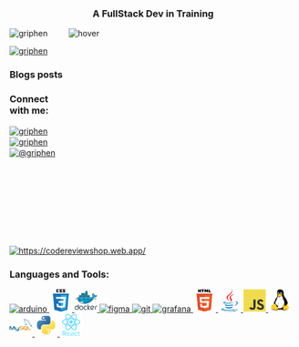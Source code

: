

<!--
\
### Hi there 👋 
**/griphen** is a ✨ _special_ ✨ repository because its `README.md` (this file) appears on your GitHub profile.

Here are some ideas to get you started:

- 🔭 I’m currently working on ...
- 🌱 I’m currently learning ...
- 👯 I’m looking to collaborate on ...
- 🤔 I’m looking for help with ...
- 💬 Ask me about ...
- 📫 How to reach me: ...
- 😄 Pronouns: ...
- ⚡ Fun fact: ...
-->


<!--

# 👋 Hello, World! My name's griphen 👨‍💻

Welcome to my coding universe! ✨ I'm a passionate developer, adventurer, and eternal learner. Dive into my repository galaxy and join me on this epic coding journey.

## 🚀 Featured Repositories

### 1. [Project A: Interstellar Explorer](link-to-project-a)
🌌 Embark on a cosmic adventure with my groundbreaking space exploration project. Discover new galaxies, tame black holes, and contribute to the code constellation.

### 2. [Project B: Quantum Code Dynamics](link-to-project-b)
⚛️ Delve into the quantum realm of code dynamics. We're breaking the barriers between classical and quantum computing. Brace yourself for a mind-bending experience!

## 📚 Latest Blog Posts

- [Unveiling the Secrets of the Coding Cosmos](link-to-blog-post)
- [Journey into the Quantum Frontier](link-to-another-blog-post)

## 🌟 Let's Connect

- 💬 Drop me a message, let's chat about the mysteries of the code universe.
- 📫 Reach out via [email](mailto:your.email@example.com).
- 🐦 Follow me on [Twitter](https://twitter.com/yourTwitterHandle).

## 🤖 Fun Facts About Me

- 👾 I once coded an AI bot to challenge me at chess – and lost!
- 🎸 I enjoy coding to the rhythm of electronic beats.
- 🚴‍♂️ When not coding, you'll find me exploring new trails on my mountain bike.

Join me in this cosmic coding odyssey! 🚀✨

-->





<!--<h1 align="center">Hi 👋, My Name's GRiphen </h1>-->
<h3 align="center">A FullStack Dev in Training</h3>

<img align="right" alt="hover" width="400" height="380" src="https://user-images.githubusercontent.com/74038190/219923809-b86dc415-a0c2-4a38-bc88-ad6cf06395a8.gif">


<!--
<meta http-equiv="content-type" content="text/html; charset=utf-8"><img src="https://images.squarespace-cdn.com/content/v1/5769fc401b631bab1addb2ab/1541580611624-TE64QGKRJG8SWAIUS7NS/ke17ZwdGBToddI8pDm48kPoswlzjSVMM-SxOp7CV59BZw-zPPgdn4jUwVcJE1ZvWQUxwkmyExglNqGp0IvTJZamWLI2zvYWH8K3-s_4yszcp2ryTI0HqTOaaUohrI8PI6FXy8c9PWtBlqAVlUS5izpdcIXDZqDYvprRqZ29Pw0o/coding-freak.gif" jsaction="VQAsE" class="sFlh5c pT0Scc iPVvYb" style="max-width: 400px; height: 427px; align: right; margin: 0px; width: 569px;" alt="GitHub - rudrabarad/Gifs: Collection of some Coding ..." jsname="kn3ccd">
-->

<p align="left"> <img src="https://komarev.com/ghpvc/?username=griphen&label=Profile%20views&color=0e75b6&style=flat" alt="griphen" /> </p>

<!--
<p align="left"> <a href="https://github.com/ryo-ma/github-profile-trophy"><img src="https://github-profile-trophy.vercel.app/?username=griphen" alt="griphen" /></a> </p> 
-->

<p align="left"> <a href="https://twitter.com/griphen" target="blank"><img src="https://img.shields.io/twitter/follow/griphen?logo=twitter&style=for-the-badge" alt="griphen" /></a> </p>

### Blogs posts
<!-- BLOG-POST-LIST:START -->
<!-- BLOG-POST-LIST:END -->

<h3 align="left">Connect with me:</h3>
<p align="left">
<a href="https://dev.to/griphen" target="blank"><img align="center" src="https://raw.githubusercontent.com/rahuldkjain/github-profile-readme-generator/master/src/images/icons/Social/devto.svg" alt="griphen" height="30" width="40" /></a>
<a href="https://twitter.com/griphen" target="blank"><img align="center" src="https://raw.githubusercontent.com/rahuldkjain/github-profile-readme-generator/master/src/images/icons/Social/twitter.svg" alt="griphen" height="30" width="40" /></a>
<a href="https://medium.com/@griphen" target="blank"><img align="center" src="https://raw.githubusercontent.com/rahuldkjain/github-profile-readme-generator/master/src/images/icons/Social/medium.svg" alt="@griphen" height="30" width="40" /></a>
<a href="/https://codereviewshop.web.app/" target="blank"><img align="center" src="https://raw.githubusercontent.com/rahuldkjain/github-profile-readme-generator/master/src/images/icons/Social/rss.svg" alt="https://codereviewshop.web.app/" height="30" width="40" /></a>
</p>

<h3 align="left">Languages and Tools:</h3>
<p align="left"> <a href="https://www.arduino.cc/" target="_blank" rel="noreferrer"> <img src="https://cdn.worldvectorlogo.com/logos/arduino-1.svg" alt="arduino" width="40" height="40"/> </a> <a href="https://www.w3schools.com/css/" target="_blank" rel="noreferrer"> <img src="https://raw.githubusercontent.com/devicons/devicon/master/icons/css3/css3-original-wordmark.svg" alt="css3" width="40" height="40"/> </a> <a href="https://www.docker.com/" target="_blank" rel="noreferrer"> <img src="https://raw.githubusercontent.com/devicons/devicon/master/icons/docker/docker-original-wordmark.svg" alt="docker" width="40" height="40"/> </a> <a href="https://www.figma.com/" target="_blank" rel="noreferrer"> <img src="https://www.vectorlogo.zone/logos/figma/figma-icon.svg" alt="figma" width="40" height="40"/> </a> <a href="https://git-scm.com/" target="_blank" rel="noreferrer"> <img src="https://www.vectorlogo.zone/logos/git-scm/git-scm-icon.svg" alt="git" width="40" height="40"/> </a> <a href="https://grafana.com" target="_blank" rel="noreferrer"> <img src="https://www.vectorlogo.zone/logos/grafana/grafana-icon.svg" alt="grafana" width="40" height="40"/> </a> <a href="https://www.w3.org/html/" target="_blank" rel="noreferrer"> <img src="https://raw.githubusercontent.com/devicons/devicon/master/icons/html5/html5-original-wordmark.svg" alt="html5" width="40" height="40"/> </a> <a href="https://www.java.com" target="_blank" rel="noreferrer"> <img src="https://raw.githubusercontent.com/devicons/devicon/master/icons/java/java-original.svg" alt="java" width="40" height="40"/> </a> <a href="https://developer.mozilla.org/en-US/docs/Web/JavaScript" target="_blank" rel="noreferrer"> <img src="https://raw.githubusercontent.com/devicons/devicon/master/icons/javascript/javascript-original.svg" alt="javascript" width="40" height="40"/> </a> <a href="https://www.linux.org/" target="_blank" rel="noreferrer"> <img src="https://raw.githubusercontent.com/devicons/devicon/master/icons/linux/linux-original.svg" alt="linux" width="40" height="40"/> </a> <a href="https://www.mysql.com/" target="_blank" rel="noreferrer"> <img src="https://raw.githubusercontent.com/devicons/devicon/master/icons/mysql/mysql-original-wordmark.svg" alt="mysql" width="40" height="40"/> </a> <a href="https://www.python.org" target="_blank" rel="noreferrer"> <img src="https://raw.githubusercontent.com/devicons/devicon/master/icons/python/python-original.svg" alt="python" width="40" height="40"/> </a> <a href="https://reactjs.org/" target="_blank" rel="noreferrer"> <img src="https://raw.githubusercontent.com/devicons/devicon/master/icons/react/react-original-wordmark.svg" alt="react" width="40" height="40"/> </a> </p>

<!--
<p><img align="centre" width="1000px" src="https://github-readme-streak-stats.herokuapp.com/?user=si-kar&show_icons=true&locale=en&layout=compact" alt="streak" /></p>
-->



<!--
<div class="row">
  <div class="column"><img align="left" width="420" src="https://github-readme-stats.vercel.app/api?username=si-kar&show_icons=true&locale=en" alt="GitHub Statistics" /></div>
  <div class="column"><img align="right" width="420" height="200px" src="https://github-readme-stats.vercel.app/api/top-langs?username=si-kar&show_icons=true&locale=en&layout=compact" alt="si-kar" /></div>
</div>
-->


<!--
<div class="row">
  <div class="column"><img src="https://github-readme-stats.vercel.app/api/top-langs?username=si-kar&show_icons=true&locale=en&layout=compact" alt="GitHub Languages" style="width:50%; align: left; float: left; padding: 5px; "/></div>
  <div class="column"><img src="https://github-readme-stats.vercel.app/api?username=si-kar&show_icons=true&locale=en" alt="GitHub Statistics"                         style="width:50%; align: right; float: right; padding: 5px; "/></div>
</div>
-->

<!--
<div class="row">
  <div class="column" style="width: 50%; float: left; padding: 5px;">
    <img src="https://github-readme-stats.vercel.app/api/top-langs?username=si-kar&show_icons=true&locale=en&layout=compact" alt="Top Languages"/>
  </div>
  <div class="column" style="width: 50%; float: right; padding: 5px;">
    <img src="https://github-readme-stats.vercel.app/api?username=si-kar&show_icons=true&locale=en" alt="GitHub Statistics"/>
  </div>
</div>
-->


<!--
<div style="display: flex;">
  <div style="flex: 50%; padding: 5px;">
    <img src="https://github-readme-stats.vercel.app/api/top-langs?username=si-kar&show_icons=true&locale=en&layout=compact" alt="Top Languages"/>
  </div>
  <div style="flex: 50%; padding: 5px;">
    <img src="https://github-readme-stats.vercel.app/api?username=si-kar&show_icons=true&locale=en" alt="GitHub Statistics"/>
  </div>
</div>-->

